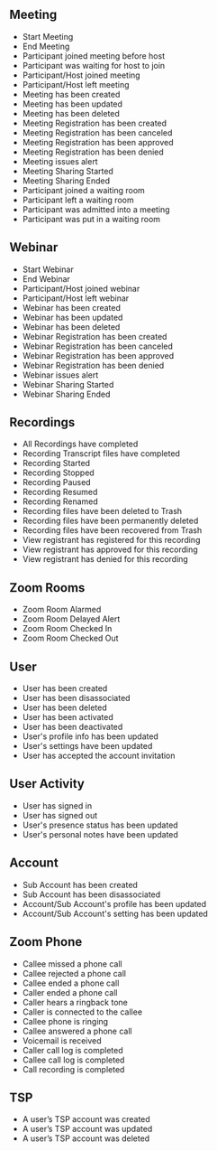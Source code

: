 
## Meeting

 - Start Meeting
 - End Meeting
 - Participant joined meeting before host
 - Participant was waiting for host to join
 - Participant/Host joined meeting
 - Participant/Host left meeting
 - Meeting has been created
 - Meeting has been updated
 - Meeting has been deleted
 - Meeting Registration has been created
 - Meeting Registration has been canceled
 - Meeting Registration has been approved
 - Meeting Registration has been denied
 - Meeting issues alert
 - Meeting Sharing Started
 - Meeting Sharing Ended
 - Participant joined a waiting room
 - Participant left a waiting room
 - Participant was admitted into a meeting
 - Participant was put in a waiting room

## Webinar

 - Start Webinar
 - End Webinar
 - Participant/Host joined webinar
 - Participant/Host left webinar
 - Webinar has been created
 - Webinar has been updated
 - Webinar has been deleted
 - Webinar Registration has been created
 - Webinar Registration has been canceled
 - Webinar Registration has been approved
 - Webinar Registration has been denied
 - Webinar issues alert
 - Webinar Sharing Started
 - Webinar Sharing Ended

## Recordings

 - All Recordings have completed
 - Recording Transcript files have completed
 - Recording Started
 - Recording Stopped
 - Recording Paused
 - Recording Resumed
 - Recording Renamed
 - Recording files have been deleted to Trash
 - Recording files have been permanently deleted
 - Recording files have been recovered from Trash
 - View registrant has registered for this recording
 - View registrant has approved for this recording
 - View registrant has denied for this recording

## Zoom Rooms

 - Zoom Room Alarmed
 - Zoom Room Delayed Alert
 - Zoom Room Checked In
 - Zoom Room Checked Out

## User

 - User has been created
 - User has been disassociated
 - User has been deleted
 - User has been activated
 - User has been deactivated
 - User's profile info has been updated
 - User's settings have been updated
 - User has accepted the account invitation

## User Activity

 - User has signed in
 - User has signed out
 - User's presence status has been updated
 - User's personal notes have been updated

## Account

 - Sub Account has been created
 - Sub Account has been disassociated
 - Account/Sub Account's profile has been updated
 - Account/Sub Account's setting has been updated

## Zoom Phone

 - Callee missed a phone call
 - Callee rejected a phone call
 - Callee ended a phone call
 - Caller ended a phone call
 - Caller hears a ringback tone
 - Caller is connected to the callee
 - Callee phone is ringing
 - Callee answered a phone call
 - Voicemail is received
 - Caller call log is completed
 - Callee call log is completed
 - Call recording is completed

## TSP

 - A user’s TSP account was created
 - A user’s TSP account was updated
 - A user’s TSP account was deleted
